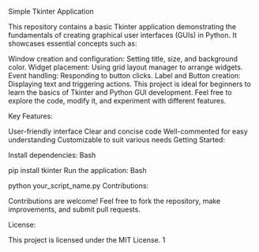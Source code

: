 Simple Tkinter Application

This repository contains a basic Tkinter application demonstrating the fundamentals of creating graphical user interfaces (GUIs) in Python. It showcases essential concepts such as:

Window creation and configuration: Setting title, size, and background color.
Widget placement: Using grid layout manager to arrange widgets.
Event handling: Responding to button clicks.
Label and Button creation: Displaying text and triggering actions.
This project is ideal for beginners to learn the basics of Tkinter and Python GUI development. Feel free to explore the code, modify it, and experiment with different features.

Key Features:

User-friendly interface
Clear and concise code
Well-commented for easy understanding
Customizable to suit various needs
Getting Started:

Install dependencies:
Bash

pip install tkinter
Run the application:
Bash

python your_script_name.py
Contributions:

Contributions are welcome! Feel free to fork the repository, make improvements, and submit pull requests.

License:

This project is licensed under the MIT License. 1    
